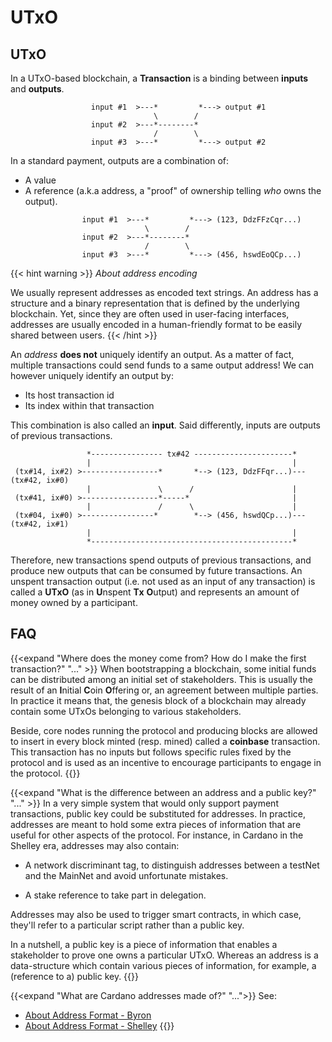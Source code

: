 UTxO
====

## UTxO 

In a UTxO-based blockchain, a **Transaction** is a binding between **inputs** and **outputs**. 


```
                  input #1  >---*         *---> output #1 
                                \        /
                  input #2  >---*--------* 
                                /        \
                  input #3  >---*         *---> output #2
```

In a standard payment, outputs are a combination of:

- A value
- A reference (a.k.a address, a "proof" of ownership telling _who_ owns the output).

```
                input #1  >---*         *---> (123, DdzFFzCqr...) 
                              \        /
                input #2  >---*--------* 
                              /        \
                input #3  >---*         *---> (456, hswdEoQCp...) 
```

{{< hint warning >}}
_About address encoding_

We usually represent addresses as encoded text strings. An address has a structure
and a binary representation that is defined by the underlying blockchain. Yet, since 
they are often used in user-facing interfaces, addresses are usually encoded in a 
human-friendly format to be easily shared between users.
{{< /hint >}}

An _address_ **does not** uniquely identify an output. As a matter of fact, multiple
transactions could send funds to a same output address! We can however uniquely identify
an output by:

- Its host transaction id
- Its index within that transaction

This combination is also called an **input**. Said differently, inputs are
outputs of previous transactions. 


```
                 *---------------- tx#42 ----------------------*
                 |                                             |
 (tx#14, ix#2) >-----------------*       *--> (123, DdzFFqr...)--- (tx#42, ix#0)
                 |               \      /                      |
 (tx#41, ix#0) >-----------------*-----*                       |
                 |               /      \                      |
 (tx#04, ix#0) >----------------*        *--> (456, hswdQCp...)--- (tx#42, ix#1)
                 |                                             |
                 *---------------------------------------------*

```

Therefore, new transactions spend outputs of previous transactions, and produce
new outputs that can be consumed by future transactions. An unspent transaction
output (i.e. not used as an input of any transaction) is called a **UTxO** (as
in **U**nspent **Tx** **O**utput) and represents an amount of money owned by a 
participant. 

## FAQ

{{<expand "Where does the money come from? How do I make the first transaction?" "..." >}}
When bootstrapping a blockchain, some initial funds can be distributed among
an initial set of stakeholders. This is usually the result of an **I**nitial
**C**oin **O**ffering or, an agreement between multiple parties. In practice
it means that, the genesis block of a blockchain may already contain some
UTxOs belonging to various stakeholders.

Beside, core nodes running the protocol and producing blocks are allowed to
insert in every block minted (resp. mined) called a **coinbase** transaction.
This transaction has no inputs but follows specific rules fixed by the
protocol and is used as an incentive to encourage participants to engage in
the protocol.
{{</expand>}}

{{<expand "What is the difference between an address and a public key?" "..." >}}
In a very simple system that would only support payment transactions, public key
could be substituted for addresses. In practice, addresses are meant to hold some
extra pieces of information that are useful for other aspects of the protocol.
For instance, in Cardano in the Shelley era, addresses may also contain:

- A network discriminant tag, to distinguish addresses between a testNet and the
  MainNet and avoid unfortunate mistakes.

- A stake reference to take part in delegation.

Addresses may also be used to trigger smart contracts, in which case, they'll
refer to a particular script rather than a public key. 

In a nutshell, a public key is a piece of information that enables a stakeholder to
prove one owns a particular UTxO. Whereas an address is a data-structure which contain various
pieces of information, for example, a (reference to a) public key. 
{{</expand>}}

{{<expand "What are Cardano addresses made of?" "...">}}
See:

- [About Address Format - Byron](https://github.com/input-output-hk/cardano-wallet/wiki/About-Address-Format---Byron)
- [About Address Format - Shelley](https://github.com/input-output-hk/implementation-decisions/blob/master/text/0001-address.md)
{{</expand>}}
